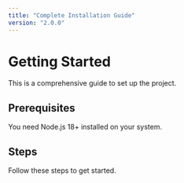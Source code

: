 ```yaml
---
title: "Complete Installation Guide"
version: "2.0.0"
---
```


# Getting Started

This is a comprehensive guide to set up the project.

## Prerequisites

You need Node.js 18+ installed on your system.

## Steps

Follow these steps to get started.
